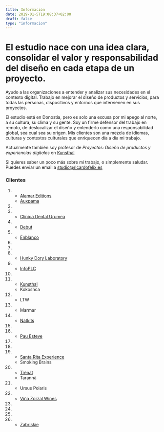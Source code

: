 ```yaml
---
title: Información
date: 2019-01-5T19:08:37+02:00
draft: false
type: "informacion"
---
```

# El estudio nace con una idea clara, consolidar el valor y responsabilidad del diseño en cada etapa de un proyecto.

Ayudo a las organizaciones a entender y analizar sus necesidades en el contexto digital. Trabajo en mejorar el diseño de productos y servicios, para todas las personas, dispositivos y entornos que intervienen en sus proyectos.

El estudio está en Donostia, pero es solo una excusa por mi apego al norte, a su cultura, su clima y su gente. Soy un firme defensor del trabajo en remoto, de deslocalizar el diseño y entenderlo como una responsabilidad global, sea cual sea su origen. Mis clientes son una mezcla de idiomas, culturas y contextos culturales que enriquecen día a día mi trabajo.

Actualmente también soy profesor de *Proyectos: Diseño de productos y experiencias digitales* en [Kunsthal](https://kunsthal.es)

Si quieres saber un poco más sobre mi trabajo, o simplemente saludar. Puedes enviar un email a [studio@ricardofelix.es](mailto:studio@ricardofelix.es)

</section>
<section class="pageInfo__grid">

### Clientes

1. 
    * [Alamar Editions](https://alamareditions.com)
    * [Auxpama](https://auxpama.net)
2. 
3. 
    * [Clínica Dental Urumea](https://clinicadentalurumea.com)
4. 
    * [Debut](https://debut.cat)
5. 
    * [Enblanco](https://enblanco-studio.de/)
6. 
7. 
8. 
    * [Hunky Dory Laboratory](https://unkydorylab.com)
9. 
    * [InfoPLC](https://infoplc.net)
10. 
11. 
    * [Kunsthal](https://kunsthal.es)
    * Kokoshca
12. 
    * LTW
13. 
    * Marmar
14. 
    * [Natkits](https://natkits.com)
15. 
17. 
    * [Pau Esteve](https://pauesteve.net)
18. 
19. 
20. 
    * [Santa Rita Experience](https://santaritaexperience.com)
    * Smoking Brains
22. 
    * [Trenat](https://trenat.com)
    * Tarannà
23. 
    * Ursus Polaris
24. 
    * [Viña Zorzal Wines](https://vinazorzalwines.com)
25. 
26. 
27. 
28. 
    * [Zabriskie](https://zabriskie.de)

</section>
